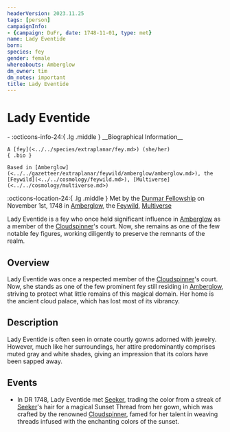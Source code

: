 ```yaml
---
headerVersion: 2023.11.25
tags: [person]
campaignInfo:
- {campaign: DuFr, date: 1748-11-01, type: met}
name: Lady Eventide
born:
species: fey
gender: female
whereabouts: Amberglow
dm_owner: tim
dm_notes: important
title: Lady Eventide
---
```

# Lady Eventide
<div class="grid cards ext-narrow-margin ext-one-column" markdown>
- :octicons-info-24:{ .lg .middle } __Biographical Information__

    A [fey](<../../species/extraplanar/fey.md>) (she/her)  
    { .bio }

    Based in [Amberglow](<../../gazetteer/extraplanar/feywild/amberglow/amberglow.md>), the [Feywild](<../../cosmology/feywild.md>), [Multiverse](<../../cosmology/multiverse.md>)
</div>



:octicons-location-24:{ .lg .middle } Met by the [Dunmar Fellowship](<../pcs/dunmar-fellowship/dunmar-fellowship.md>) on November 1st, 1748 in [Amberglow](<../../gazetteer/extraplanar/feywild/amberglow/amberglow.md>), the [Feywild](<../../cosmology/feywild.md>), [Multiverse](<../../cosmology/multiverse.md>)  


Lady Eventide is a fey who once held significant influence in [Amberglow](<../../gazetteer/extraplanar/feywild/amberglow/amberglow.md>) as a member of the [Cloudspinner](<../extraplanar-powers/archfey/cloudspinner.md>)'s court. Now, she remains as one of the few notable fey figures, working diligently to preserve the remnants of the realm.
## Overview

Lady Eventide was once a respected member of the [Cloudspinner](<../extraplanar-powers/archfey/cloudspinner.md>)'s court. Now, she stands as one of the few prominent fey still residing in [Amberglow](<../../gazetteer/extraplanar/feywild/amberglow/amberglow.md>), striving to protect what little remains of this magical domain. Her home is the ancient cloud palace, which has lost most of its vibrancy.
## Description

Lady Eventide is often seen in ornate courtly gowns adorned with jewelry. However, much like her surroundings, her attire predominantly comprises muted gray and white shades, giving an impression that its colors have been sapped away.
## Events

- In DR 1748, Lady Eventide met [Seeker](<../pcs/dunmar-fellowship/seeker.md>), trading the color from a streak of [Seeker](<../pcs/dunmar-fellowship/seeker.md>)'s hair for a magical Sunset Thread from her gown, which was crafted by the renowned [Cloudspinner](<../extraplanar-powers/archfey/cloudspinner.md>), famed for her talent in weaving threads infused with the enchanting colors of the sunset.


